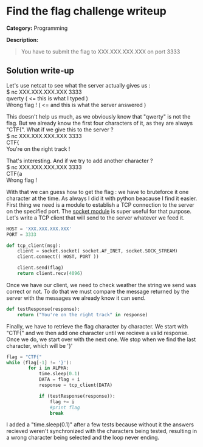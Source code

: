 # Find the flag challenge writeup

**Category:** Programming

**Description:**

> You have to submit the flag to XXX.XXX.XXX.XXX on port 3333 

## Solution write-up

Let's use netcat to see what the server actually gives us :   
$ nc XXX.XXX.XXX.XXX 3333   
qwerty ( <= this is what I typed )   
Wrong flag ! ( <= and this is what the server answered )   


This doesn't help us much, as we obviously know that "qwerty" is not the flag. But we already know the first four characters of it, as they are always "CTF{". What if we give this to the server ?   
$ nc XXX.XXX.XXX.XXX 3333   
CTF{   
You're on the right track !   


That's interesting. And if we try to add another character ?    
$ nc XXX.XXX.XXX.XXX 3333   
CTF{a   
Wrong flag !   


With that we can guess how to get the flag : we have to bruteforce it one character at the time. As always I did it with python beacause I find it easier. First thing we need is a module to establish a TCP connection to the server on the specified port. The [socket module](https://wiki.python.org/moin/TcpCommunication#Client) is super useful for that purpose. Let's write a TCP client that will send to the server whatever we feed it.   

```python
HOST = 'XXX.XXX.XXX.XXX'
PORT = 3333

def tcp_client(msg):
    client = socket.socket( socket.AF_INET, socket.SOCK_STREAM)
    client.connect(( HOST, PORT ))

    client.send(flag)
    return client.recv(4096)
```

Once we have our client, we need to check weather the string we send was correct or not. To do that we must compare the message returned by the server with the messages we already know it can send.

```python
def testResponse(response):
    return ("You're on the right track" in response)
```

Finally, we have to retrieve the flag character by character. We start with "CTF{" and we then add one character until we recieve a valid response. Once we do, we start over with the next one. We stop when we find the last character, which will be '}'


```python
flag = "CTF{"
while (flag[-1] != '}'):
        for i in ALPHA:
            time.sleep(0.1)
            DATA = flag + i
            response = tcp_client(DATA)

            if (testResponse(response)):
                flag += i
                #print flag
                break

```

I added a "time.sleep(0.1)" after a few tests because without it the answers recieved weren't synchronized with the characters being tested, resulting in a wrong character being selected and the loop never ending.
